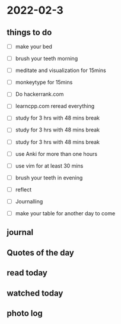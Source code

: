 # 2022-02-3

## things to do 

- [ ] make your bed
- [ ] brush your teeth morning
- [ ] meditate and visualization for 15mins
- [ ] monkeytype for 15mins

- [ ] Do hackerrank.com
- [ ] learncpp.com reread everything 


- [ ] study for 3 hrs with 48 mins break
- [ ] study for 3 hrs with 48 mins break
- [ ] study for 3 hrs with 48 mins break


- [ ] use Anki for more than one hours 
- [ ] use vim for at least 30 mins 


- [ ] brush your teeth in evening
- [ ] reflect
- [ ] Journalling
- [ ] make your table for another day to come 

## journal 

## Quotes of the day  

## read today 

## watched today 

## photo log



